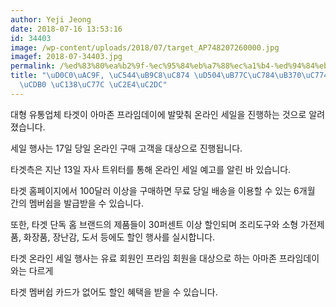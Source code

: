 ```yaml
---
author: Yeji Jeong
date: 2018-07-16 13:53:16
id: 34403
image: /wp-content/uploads/2018/07/target_AP748207260000.jpg
imagef: 2018-07-34403.jpg
permalink: /%ed%83%80%ea%b2%9f-%ec%95%84%eb%a7%88%ec%a1%b4-%ed%94%84%eb%9d%bc%ec%9e%84%eb%8d%b0%ec%9d%b4-%eb%b0%9c%eb%a7%9e%ec%b6%b0-%ec%84%b8%ec%9d%bc-%ec%8b%a4%ec%8b%9c/
title: "\uD0C0\uAC9F, \uC544\uB9C8\uC874 \uD504\uB77C\uC784\uB370\uC774 \uBC1C\uB9DE\
  \uCDB0 \uC138\uC77C \uC2E4\uC2DC"
---
```


대형 유통업체 타겟이 아마존 프라임데이에 발맞춰 온라인 세일을 진행하는 것으로 알려졌습니다.

세일 행사는 17일 당일 온라인 구매 고객을 대상으로 진행됩니다.

타겟측은 지난 13일 자사 트위터를 통해 온라인 세일 예고를 알린 바 있습니다.

타겟 홈페이지에서 100달러 이상을 구매하면 무료 당일 배송을 이용할 수 있는 6개월 간의 멤버쉽을 발급받을 수 있습니다.

또한, 타겟 단독 홈 브랜드의 제품들이 30퍼센트 이상 할인되며 조리도구와 소형 가전제품, 화장품, 장난감, 도서 등에도 할인 행사를 실시합니다.

타겟 온라인 세일 행사는 유료 회원인 프라임 회원을 대상으로 하는 아마존 프라임데이와는 다르게

타겟 멤버쉽 카드가 없어도 할인 혜택을 받을 수 있습니다.